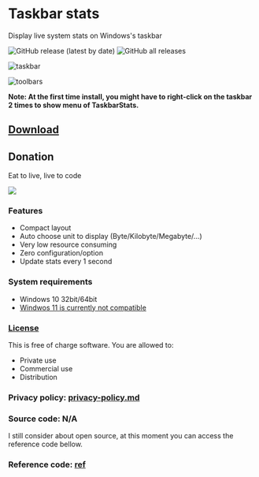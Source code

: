 # Taskbar stats

Display live system stats on Windows's taskbar

![GitHub release (latest by date)](https://img.shields.io/github/v/release/openhoangnc/taskbar-stats?style=flat-square)
![GitHub all releases](https://img.shields.io/github/downloads/openhoangnc/taskbar-stats/total?style=flat-square)

![taskbar](img/taskbar-stats.png "Taskbar stats")

![toolbars](img/toolbars.png "Toolbars menu")

**Note: At the first time install, you might have to right-click on the taskbar 2 times to show menu of TaskbarStats.**

## [Download](https://github.com/openhoangnc/taskbar-stats/releases)

## Donation
Eat to live, live to code

<a href="https://www.buymeacoffee.com/hoangnc"><img src="https://img.buymeacoffee.com/button-api/?text=Buy me a rice bowl&emoji=🍚&slug=hoangnc&button_colour=40DCA5&font_colour=ffffff&font_family=Comic&outline_colour=000000&coffee_colour=FFDD00"></a>

### Features

- Compact layout
- Auto choose unit to display (Byte/Kilobyte/Megabyte/...)
- Very low resource consuming
- Zero configuration/option
- Update stats every 1 second

### System requirements

- Windows 10 32bit/64bit
- [Windwos 11 is currently not compatible](https://github.com/openhoangnc/taskbar-stats/issues/31)

### [License](https://github.com/openhoangnc/taskbar-stats/blob/master/LICENSE.md)
This is free of charge software. You are allowed to:
- Private use
- Commercial use
- Distribution

### Privacy policy: [privacy-policy.md](https://github.com/openhoangnc/taskbar-stats/blob/master/Privacy-policy.md)

### Source code: N/A

I still consider about open source, at this moment you can access the reference code bellow.

### Reference code: [ref](https://github.com/openhoangnc/taskbar-stats/tree/master/ref)
